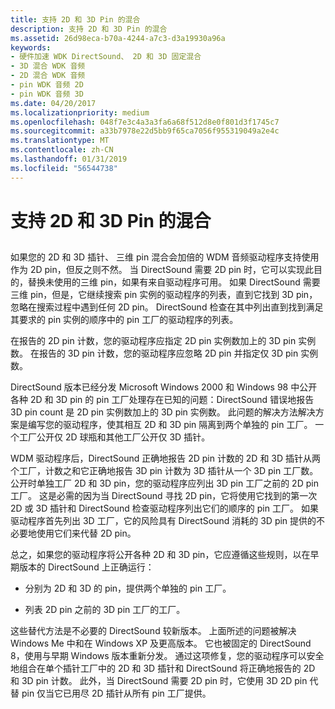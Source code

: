 ```yaml
---
title: 支持 2D 和 3D Pin 的混合
description: 支持 2D 和 3D Pin 的混合
ms.assetid: 26d98eca-b70a-4244-a7c3-d3a19930a96a
keywords:
- 硬件加速 WDK DirectSound、 2D 和 3D 固定混合
- 3D 混合 WDK 音频
- 2D 混合 WDK 音频
- pin WDK 音频 2D
- pin WDK 音频 3D
ms.date: 04/20/2017
ms.localizationpriority: medium
ms.openlocfilehash: 048f7e3c4a3a3fa6a68f512d8e0f801d3f1745c7
ms.sourcegitcommit: a33b7978e22d5bb9f65ca7056f955319049a2e4c
ms.translationtype: MT
ms.contentlocale: zh-CN
ms.lasthandoff: 01/31/2019
ms.locfileid: "56544738"
---
```

# <a name="supporting-a-mixture-of-2d-and-3d-pins"></a>支持 2D 和 3D Pin 的混合


## <span id="supporting_a_mixture_of_2d_and_3d_pins"></span><span id="SUPPORTING_A_MIXTURE_OF_2D_AND_3D_PINS"></span>


如果您的 2D 和 3D 插针、 三维 pin 混合会加倍的 WDM 音频驱动程序支持使用作为 2D pin，但反之则不然。 当 DirectSound 需要 2D pin 时，它可以实现此目的，替换未使用的三维 pin，如果有来自驱动程序可用。 如果 DirectSound 需要三维 pin，但是，它继续搜索 pin 实例的驱动程序的列表，直到它找到 3D pin，忽略在搜索过程中遇到任何 2D pin。 DirectSound 检查在其中列出直到找到满足其要求的 pin 实例的顺序中的 pin 工厂的驱动程序的列表。

在报告的 2D pin 计数，您的驱动程序应指定 2D pin 实例数加上的 3D pin 实例数。 在报告的 3D pin 计数，您的驱动程序应忽略 2D pin 并指定仅 3D pin 实例数。

DirectSound 版本已经分发 Microsoft Windows 2000 和 Windows 98 中公开各种 2D 和 3D pin 的 pin 工厂处理存在已知的问题：DirectSound 错误地报告 3D pin count 是 2D pin 实例数加上的 3D pin 实例数。 此问题的解决方法解决方案是编写您的驱动程序，使其相互 2D 和 3D pin 隔离到两个单独的 pin 工厂。 一个工厂公开仅 2D 球瓶和其他工厂公开仅 3D 插针。

WDM 驱动程序后，DirectSound 正确地报告 2D pin 计数的 2D 和 3D 插针从两个工厂，计数之和它正确地报告 3D pin 计数为 3D 插针从一个 3D pin 工厂数。 公开时单独工厂 2D 和 3D pin，您的驱动程序应列出 3D pin 工厂之前的 2D pin 工厂。 这是必需的因为当 DirectSound 寻找 2D pin，它将使用它找到的第一次 2D 或 3D 插针和 DirectSound 检查驱动程序列出它们的顺序的 pin 工厂。 如果驱动程序首先列出 3D 工厂，它的风险具有 DirectSound 消耗的 3D pin 提供的不必要地使用它们来代替 2D pin。

总之，如果您的驱动程序将公开各种 2D 和 3D pin，它应遵循这些规则，以在早期版本的 DirectSound 上正确运行：

-   分别为 2D 和 3D 的 pin，提供两个单独的 pin 工厂。

-   列表 2D pin 之前的 3D pin 工厂的工厂。

这些替代方法是不必要的 DirectSound 较新版本。 上面所述的问题被解决 Windows Me 中和在 Windows XP 及更高版本。 它也被固定的 DirectSound 8，使用与早期 Windows 版本重新分发。 通过这项修复，您的驱动程序可以安全地组合在单个插针工厂中的 2D 和 3D 插针和 DirectSound 将正确地报告的 2D 和 3D pin 计数。 此外，当 DirectSound 需要 2D pin 时，它使用 3D 2D pin 代替 pin 仅当它已用尽 2D 插针从所有 pin 工厂提供。

 

 




